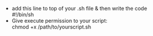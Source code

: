 <ul>
  <li>add this line to top of your .sh file & then write the code</li>
  #!/bin/sh

  <li>Give execute permission to your script:</li>
  chmod +x /path/to/yourscript.sh
</ul>
